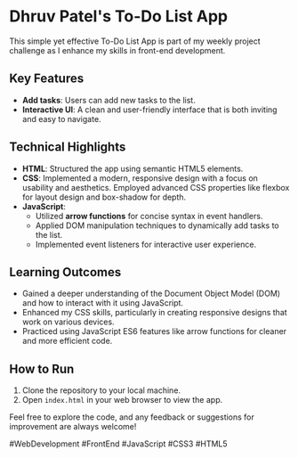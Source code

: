 # Dhruv Patel's To-Do List App

This simple yet effective To-Do List App is part of my weekly project challenge as I enhance my skills in front-end development.

## Key Features

- **Add tasks**: Users can add new tasks to the list.
- **Interactive UI**: A clean and user-friendly interface that is both inviting and easy to navigate.

## Technical Highlights

- **HTML**: Structured the app using semantic HTML5 elements.
- **CSS**: Implemented a modern, responsive design with a focus on usability and aesthetics. Employed advanced CSS properties like flexbox for layout design and box-shadow for depth.
- **JavaScript**: 
  - Utilized **arrow functions** for concise syntax in event handlers.
  - Applied DOM manipulation techniques to dynamically add tasks to the list.
  - Implemented event listeners for interactive user experience.

## Learning Outcomes

- Gained a deeper understanding of the Document Object Model (DOM) and how to interact with it using JavaScript.
- Enhanced my CSS skills, particularly in creating responsive designs that work on various devices.
- Practiced using JavaScript ES6 features like arrow functions for cleaner and more efficient code.

## How to Run

1. Clone the repository to your local machine.
2. Open `index.html` in your web browser to view the app.

Feel free to explore the code, and any feedback or suggestions for improvement are always welcome!

#WebDevelopment #FrontEnd #JavaScript #CSS3 #HTML5
